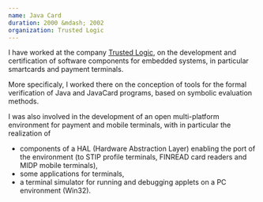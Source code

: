 ```yaml
---
name: Java Card
duration: 2000 &mdash; 2002
organization: Trusted Logic
---
```


I have worked at the company [Trusted Logic](http://www.trusted-logic.fr), 
on the development and certification of software components for embedded systems, 
in particular smartcards and payment terminals.

More specificaly, I worked there on the 
conception of tools for the formal verification of Java and JavaCard programs, 
based on symbolic evaluation methods.

I was also involved in the development of an open multi-platform environment
for payment and mobile terminals,
with in particular the realization of 
* components of a HAL (Hardware Abstraction Layer) enabling the port of the environment  (to STIP profile terminals, FINREAD card readers and MIDP mobile terminals),
* some applications for terminals,
* a terminal simulator for running and debugging applets on a PC environment (Win32).



